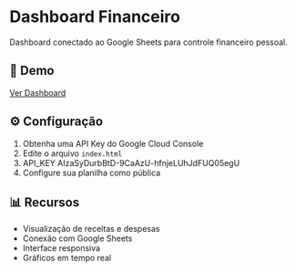 # Dashboard Financeiro

Dashboard conectado ao Google Sheets para controle financeiro pessoal.

## 🚀 Demo
[Ver Dashboard](https:/progamoura-rgb.github.io/dashboard-financeiro)

## ⚙️ Configuração
1. Obtenha uma API Key do Google Cloud Console
2. Edite o arquivo `index.html` 
3. API_KEY AIzaSyDurbBtD-9CaAzU-hfnjeLUhJdFUQ05egU
4. Configure sua planilha como pública

## 📊 Recursos
- Visualização de receitas e despesas
- Conexão com Google Sheets
- Interface responsiva
- Gráficos em tempo real

